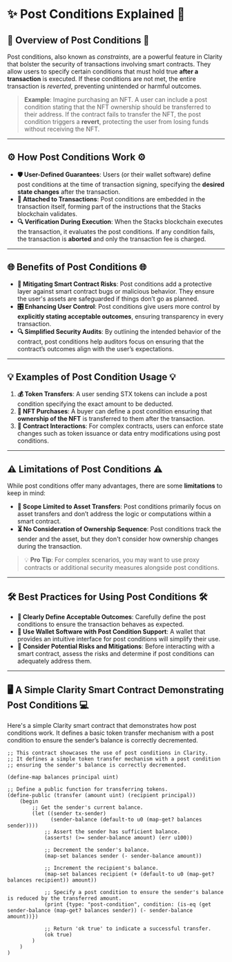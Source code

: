 # ✨ **Post Conditions Explained** 🚀

## 🌟 **Overview of Post Conditions** 🌟

Post conditions, also known as _constraints_, are a powerful feature in Clarity that bolster the security of transactions involving smart contracts. They allow users to specify certain conditions that must hold true **after a transaction** is executed. If these conditions are not met, the entire transaction is _reverted_, preventing unintended or harmful outcomes.

> **Example**: Imagine purchasing an NFT. A user can include a post condition stating that the NFT ownership should be transferred to their address. If the contract fails to transfer the NFT, the post condition triggers a **revert**, protecting the user from losing funds without receiving the NFT.

---

## ⚙️ **How Post Conditions Work** ⚙️

- **🛡️ User-Defined Guarantees**: Users (or their wallet software) define post conditions at the time of transaction signing, specifying the **desired state changes** after the transaction.
- **📄 Attached to Transactions**: Post conditions are embedded in the transaction itself, forming part of the instructions that the Stacks blockchain validates.
- **🔍 Verification During Execution**: When the Stacks blockchain executes the transaction, it evaluates the post conditions. If any condition fails, the transaction is **aborted** and only the transaction fee is charged.

---

## 🌐 **Benefits of Post Conditions** 🌐

- **🧩 Mitigating Smart Contract Risks**: Post conditions add a protective layer against smart contract bugs or malicious behavior. They ensure the user's assets are safeguarded if things don’t go as planned.
- **🎛️ Enhancing User Control**: Post conditions give users more control by **explicitly stating acceptable outcomes**, ensuring transparency in every transaction.
- **🔍 Simplified Security Audits**: By outlining the intended behavior of the contract, post conditions help auditors focus on ensuring that the contract’s outcomes align with the user’s expectations.

---

## 💡 **Examples of Post Condition Usage** 💡

1. **💰 Token Transfers**: A user sending STX tokens can include a post condition specifying the exact amount to be deducted.
2. **🎨 NFT Purchases**: A buyer can define a post condition ensuring that **ownership of the NFT** is transferred to them after the transaction.
3. **📜 Contract Interactions**: For complex contracts, users can enforce state changes such as token issuance or data entry modifications using post conditions.

---

## ⚠️ **Limitations of Post Conditions** ⚠️

While post conditions offer many advantages, there are some **limitations** to keep in mind:

- **🔗 Scope Limited to Asset Transfers**: Post conditions primarily focus on asset transfers and don’t address the logic or computations within a smart contract.
- **⏳ No Consideration of Ownership Sequence**: Post conditions track the sender and the asset, but they don't consider how ownership changes during the transaction.

> 💡 **Pro Tip**: For complex scenarios, you may want to use proxy contracts or additional security measures alongside post conditions.

---

## 🛠️ **Best Practices for Using Post Conditions** 🛠️

- **📝 Clearly Define Acceptable Outcomes**: Carefully define the post conditions to ensure the transaction behaves as expected.
- **💼 Use Wallet Software with Post Condition Support**: A wallet that provides an intuitive interface for post conditions will simplify their use.
- **🔎 Consider Potential Risks and Mitigations**: Before interacting with a smart contract, assess the risks and determine if post conditions can adequately address them.

---

## 🖥️ **A Simple Clarity Smart Contract Demonstrating Post Conditions** 💻

Here's a simple Clarity smart contract that demonstrates how post conditions work. It defines a basic token transfer mechanism with a post condition to ensure the sender’s balance is correctly decremented.

```clarity
;; This contract showcases the use of post conditions in Clarity.
;; It defines a simple token transfer mechanism with a post condition
;; ensuring the sender's balance is correctly decremented.

(define-map balances principal uint)

;; Define a public function for transferring tokens.
(define-public (transfer (amount uint) (recipient principal))
    (begin
        ;; Get the sender's current balance.
        (let ((sender tx-sender) 
              (sender-balance (default-to u0 (map-get? balances sender))))
            ;; Assert the sender has sufficient balance.
            (asserts! (>= sender-balance amount) (err u100))

            ;; Decrement the sender's balance.
            (map-set balances sender (- sender-balance amount))

            ;; Increment the recipient's balance.
            (map-set balances recipient (+ (default-to u0 (map-get? balances recipient)) amount))

            ;; Specify a post condition to ensure the sender's balance is reduced by the transferred amount.
            (print {type: "post-condition", condition: (is-eq (get sender-balance (map-get? balances sender)) (- sender-balance amount))})

            ;; Return 'ok true' to indicate a successful transfer.
            (ok true)
        )
    )
)
